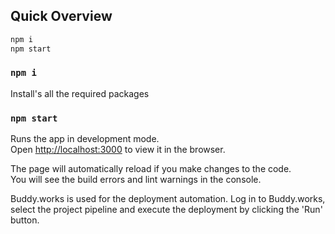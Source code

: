 ## Quick Overview

```sh
npm i
npm start
```

### `npm i`

Install's all the required packages

### `npm start`

Runs the app in development mode.<br>
Open [http://localhost:3000](http://localhost:3000) to view it in the browser.

The page will automatically reload if you make changes to the code.<br>
You will see the build errors and lint warnings in the console.

Buddy.works is used for the deployment automation. Log in to Buddy.works, select the project pipeline and execute the deployment by clicking the 'Run' button.
